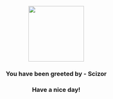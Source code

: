 <p align="center">
    <img src="https://raw.githubusercontent.com/PokeAPI/sprites/master/sprites/pokemon/212.png" width="150" height="150">
</p>
<h3 align="center">You have been greeted by - <b>Scizor</b></h3>
<h3 align="center">Have a nice day!</h3>
